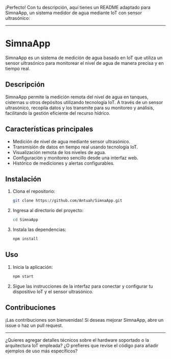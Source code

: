 ¡Perfecto! Con tu descripción, aquí tienes un README adaptado para SimnaApp, un sistema medidor de agua mediante IoT con sensor ultrasónico:

---

# SimnaApp

SimnaApp es un sistema de medición de agua basado en IoT que utiliza un sensor ultrasónico para monitorear el nivel de agua de manera precisa y en tiempo real.

## Descripción

SimnaApp permite la medición remota del nivel de agua en tanques, cisternas u otros depósitos utilizando tecnología IoT. A través de un sensor ultrasónico, recopila datos y los transmite para su monitoreo y análisis, facilitando la gestión eficiente del recurso hídrico.

## Características principales

- Medición de nivel de agua mediante sensor ultrasónico.
- Transmisión de datos en tiempo real usando tecnología IoT.
- Visualización remota de los niveles de agua.
- Configuración y monitoreo sencillo desde una interfaz web.
- Histórico de mediciones y alertas configurables.

## Instalación

1. Clona el repositorio:
    ```bash
    git clone https://github.com/Antuah/SimnaApp.git
    ```
2. Ingresa al directorio del proyecto:
    ```bash
    cd SimnaApp
    ```
3. Instala las dependencias:
    ```bash
    npm install
    ```

## Uso

1. Inicia la aplicación:
    ```bash
    npm start
    ```
2. Sigue las instrucciones de la interfaz para conectar y configurar tu dispositivo IoT y el sensor ultrasónico.

## Contribuciones

¡Las contribuciones son bienvenidas! Si deseas mejorar SimnaApp, abre un issue o haz un pull request.


---

¿Quieres agregar detalles técnicos sobre el hardware soportado o la arquitectura IoT empleada? ¿O prefieres que revise el código para añadir ejemplos de uso más específicos?
